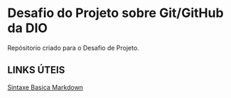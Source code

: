 # Desafio do Projeto sobre Git/GitHub da DIO
Repósitorio criado para o Desafio de Projeto.

## LINKS ÚTEIS 
[Sintaxe Basica Markdown](https://www.markdownguide.org/getting-started/)
